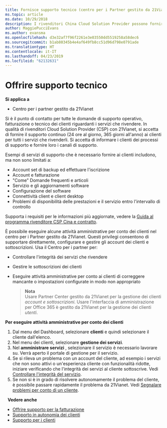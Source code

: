 ```yaml
---
title: Fornisce supporto tecnico (centro per i Partner gestito da 21Vianet)
ms.topic: article
ms.date: 10/29/2018
description: I rivenditori China Cloud Solution Provider possono fornire supporto tecnico ai propri clienti.
author: MaggiePucciEvans
ms.author: evansma
ms.openlocfilehash: d3e32af7f96f2261e3e03550dd5519258a58dec6
ms.sourcegitcommit: b1ab80345b4e4af649fb8cc51d96d798e0791ade
ms.translationtype: HT
ms.contentlocale: it-IT
ms.lasthandoff: 04/23/2019
ms.locfileid: "62132631"
---
```

# <a name="provide-technical-support"></a>Offrire supporto tecnico

**Si applica a**

-   Centro per i partner gestito da 21Vianet

Si è il punto di contatto per tutte le domande di supporto operativo, fatturazione o tecnico dei clienti riguardanti i servizi che rivendere. In qualità di rivenditori Cloud Solution Provider (CSP) con 21Vianet, si accetta di fornire il supporto continuo (24 ore al giorno, 365 giorni all'anno) ai clienti per tutti i servizi che rivenderli. Si accetta di informare i clienti dei processi di supporto e fornire loro i canali di supporto.  

Esempi di servizi di supporto che è necessario fornire ai clienti includono, ma non sono limitati a:
 
-   Account set di backup ed effettuare l'iscrizione 
-   Account e fatturazione 
-   "Come" Domande frequenti e articoli 
-   Servizio e gli aggiornamenti software 
-   Configurazione del software 
-   Connettività client e client desktop
-   Problemi di disponibilità delle prestazioni e il servizio entro l'intervallo di controllo 

Supporta i requisiti per le informazioni più aggiornate, vedere la [Guida al programma rivenditore CSP Cina e contratto](csp-program-guide-and-agreements.md).

È possibile eseguire alcune attività amministrative per conto dei clienti nel centro per i Partner gestito da 21Vianet. Questi privilegi consentono di supportare direttamente, configurare e gestire gli account dei clienti e sottoscrizioni. Usa il Centro per i partner per:

-   Controllare l'integrità dei servizi che rivendere
-   Gestire le sottoscrizioni dei clienti
-   Eseguire attività amministrative per conto ai clienti di correggere mancante o impostazioni configurate in modo non appropriato

    >**Nota**<br>Usare Partner Center gestito da 21Vianet per la gestione dei clienti *account e sottoscrizioni*. Usare l'interfaccia di amministrazione per Office 365 è gestito da 21Vianet per la gestione dei clienti *utenti*. 

**Per eseguire attività amministrative per conto dei clienti**

1.  Dal menu del Dashboard, selezionare **clienti** e quindi selezionare il cliente dall'elenco.
2.  Nel menu dei clienti, selezionare **gestione dei servizi**.
3.  Nel **amministrare servizi** , selezionare il servizio è necessario lavorare su. Verrà aperto il portale di gestione per il servizio.
4.  Se si rileva un problema con un account del cliente, ad esempio i servizi che non sono attivi o un'esperienza cliente con funzionalità ridotte, iniziare verificando che l'integrità dei servizi al cliente sottoscrive. Vedi [Controllare l'integrità del servizio](check-service-health.md).
5.  Se non si è in grado di risolvere autonomamente il problema del cliente, è possibile passare rapidamente il problema da 21Vianet. Vedi [Segnalare problemi per conto di un cliente](report-problems-on-behalf-of-a-customer.md).

 
**Vedere anche**

-   [Offrire supporto per la fatturazione](provide-billing-support.md)
-   [Supporto in autonomia dei clienti](customer-self-support.md)
-   [Supporto per i clienti](customer-support.md)


 




